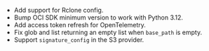 - Add support for Rclone config.
- Bump OCI SDK minimum version to work with Python 3.12.
- Add access token refresh for OpenTelemetry.
- Fix glob and list returning an empty list when `base_path` is empty.
- Support `signature_config` in the S3 provider.
